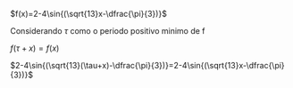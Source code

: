 $f(x)=2-4\sin{(\sqrt{13}x-\dfrac{\pi}{3})}$

Considerando $\tau$ como o periodo positivo minimo de f

$f(\tau+x)=f(x)$

$2-4\sin{(\sqrt{13}(\tau+x)-\dfrac{\pi}{3})}=2-4\sin{(\sqrt{13}x-\dfrac{\pi}{3})}$